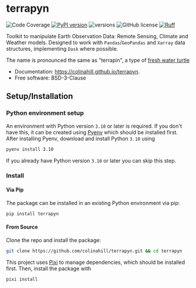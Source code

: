 # terrapyn

![Code Coverage](https://img.shields.io/badge/Coverage-83%25-yellowgreen.svg)
[![PyPI version](https://badge.fury.io/py/terrapyn.svg)](https://badge.fury.io/py/terrapyn)
![versions](https://img.shields.io/pypi/pyversions/terrapyn.svg)
![GitHub license](https://img.shields.io/badge/license-BSD--3--Clause-blue?style=flat-square)
[![Ruff](https://img.shields.io/endpoint?url=https://raw.githubusercontent.com/astral-sh/ruff/main/assets/badge/v2.json)](https://github.com/astral-sh/ruff)

Toolkit to manipulate Earth Observation Data: Remote Sensing, Climate and Weather models. Designed to work with `Pandas`/`GeoPandas` and `Xarray` data structures, implementing `Dask` where possible.

The name is pronounced the same as "terrapin", a type of [fresh water turtle](https://en.wikipedia.org/wiki/Terrapin)

- Documentation: https://colinahill.github.io/terrapyn.
- Free software: BSD-3-Clause

## Setup/Installation

### Python environment setup
An environment with Python version `3.10` or later is required. If you don't have this, it can be created using [Pyenv](https://github.com/pyenv/pyenv) which should be installed first. After installing Pyenv, download and install Python `3.10` using

```bash
pyenv install 3.10
```

If you already have Python version `3.10` or later you can skip this step.

### Install

#### Via Pip
The package can be installed in an existing Python environment via pip:

```bash
pip install terrapyn
```

#### From Source
Clone the repo and install the package:

```bash
git clone https://github.com/colinahill/terrapyn.git && cd terrapyn
```

This project uses [Pixi](https://pixi.sh/) to manage dependencies, which should be installed first. Then, install the package with

```bash
pixi install
```
